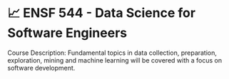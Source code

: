# 📈 ENSF 544 - Data Science for Software Engineers

Course Description: Fundamental topics in data collection, preparation, exploration, mining and machine learning will be covered with a focus on software development.
